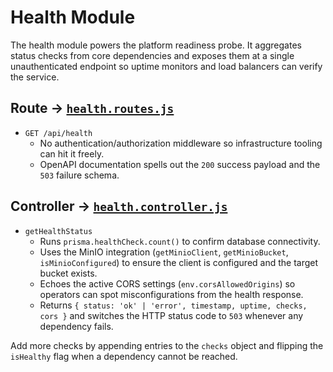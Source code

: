 # Health Module

The health module powers the platform readiness probe. It aggregates status
checks from core dependencies and exposes them at a single unauthenticated
endpoint so uptime monitors and load balancers can verify the service.

## Route → [`health.routes.js`](./health.routes.js)

- `GET /api/health`
  - No authentication/authorization middleware so infrastructure tooling can hit
    it freely.
  - OpenAPI documentation spells out the `200` success payload and the `503`
    failure schema.

## Controller → [`health.controller.js`](./health.controller.js)

- `getHealthStatus`
  - Runs `prisma.healthCheck.count()` to confirm database connectivity.
  - Uses the MinIO integration (`getMinioClient`, `getMinioBucket`,
    `isMinioConfigured`) to ensure the client is configured and the target bucket
    exists.
  - Echoes the active CORS settings (`env.corsAllowedOrigins`) so operators can
    spot misconfigurations from the health response.
  - Returns `{ status: 'ok' | 'error', timestamp, uptime, checks, cors }` and
    switches the HTTP status code to `503` whenever any dependency fails.

Add more checks by appending entries to the `checks` object and flipping the
`isHealthy` flag when a dependency cannot be reached.
